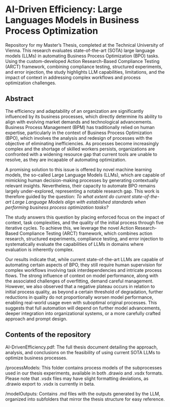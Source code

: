 # AI-Driven Efficiency: Large Languages Models in Business Process Optimization

Repository for my Master’s Thesis, completed at the Technical University of Vienna. This research evaluates state-of-the-art (SOTA) large language models (LLMs) in automating Business Process Optimization (BPO) tasks. Using the custom-developed Action Research-Based Compliance Testing (ARCT) framework, combining compliance testing, structured experiments, and error injection, the study highlights LLM capabilities, limitations, and the impact of context in addressing complex workflows and process optimization challenges.

## Abstract

The efficiency and adaptability of an organization are significantly influenced by its business processes, which directly determine its ability to align with evolving market demands and technological advancements. Business Process Management (BPM) has traditionally relied on human expertise, particularly in the context of Business Process Optimization (BPO), which involves the analysis and redesign of processes with the objective of eliminating inefficiencies. As processes become increasingly complex and the shortage of skilled workers persists, organizations are confronted with a widening resource gap that current tools are unable to resolve, as they are incapable of automating optimization. 

A promising solution to this issue is offered by novel machine learning models, the so-called Large Language Models (LLMs), which are capable of mimicking human decision-making processes by generating contextually relevant insights. Nevertheless, their capacity to automate BPO remains largely under-explored, representing a notable research gap. This work is therefore guided by the question: *To what extent do current state-of-the-art Large Language Models align with established standards when performing business process optimization tasks?*

The study answers this question by placing enforced focus on the impact of context, task complexities, and the quality of the initial process through five iterative cycles. To achieve this, we leverage the novel Action Research-Based Compliance Testing (ARCT) framework, which combines action research, structured experiments, compliance testing, and error injection to systematically evaluate the capabilities of LLMs in domains where evaluation is inherently complex. 

Our results indicate that, while current state-of-the-art LLMs are capable of automating certain aspects of BPO, they still require human supervision for complex workflows involving task interdependencies and intricate process flows. The strong influence of context on model performance, along with the associated challenges of overfitting, demand careful management. However, we also observed that a negative plateau occurs in relation to initial process quality, as beyond a certain threshold of degradation, further reductions in quality do not proportionally worsen model performance, enabling real-world usage even with suboptimal original processes. This suggests that full automation will depend on further model advancements, deeper integration into organizational systems, or a more carefully crafted approach and prompt design.

## Contents of the repository

AI-DrivenEfficiency.pdf: The full thesis document detailing the approach, analysis, and conclusions on the feasibility of using current SOTA LLMs to optimize business processes.

/processModels: This folder contains process models of the subprocesses used in our thesis experiments, available in both .drawio and .vsdx formats. Please note that .vsdx files may have slight formatting deviations, as .drawio export to .vsdx is currently in beta.

/modelOutputs: Contains .md files with the outputs generated by the LLM, organized into subfolders that mirror the thesis structure for easy reference.
